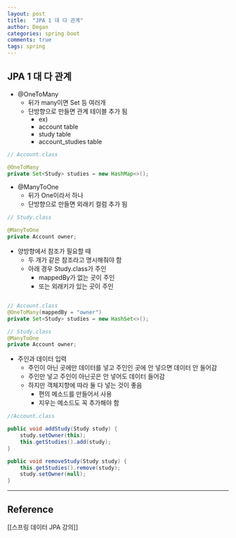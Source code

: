 ```yaml
---
layout: post
title:  "JPA 1 대 다 관계"
author: Degan
categories: spring boot
comments: true
tags: spring
---
```


## JPA 1 대 다 관계


- @OneToMany
	- 뒤가 many이면 Set 등 여러개
	- 단방향으로 만들면 관계 테이블 추가 됨
		- ex) 
		- account table
		- study table 
		- account_studies table

```java
// Account.class

@OneToMany
private Set<Study> studies = new HashMap<>();
```

- @ManyToOne
	- 뒤가 One이라서 하나
	- 단방향으로 만들면 외래키 컬럼 추가 됨

```java
// Study.class

@ManyToOne
private Account owner;
```

- 양방향에서 참조가 필요할 때
	- 두 개가 같은 참조라고 명시해줘야 함
	- 아래 경우 Study.class가 주인
		- mappedBy가 없는 곳이 주인
		- 또는 외래키가 있는 곳이 주인

```java

// Account.class
@OneToMany(mappedBy = "owner")
private Set<Study> studies = new HashSet<>();

// Study.class
@ManyToOne
private Account owner;

```


- 주인과 데이터 입력
	- 주인이 아닌 곳에만 데이터를 넣고 주인인 곳에 안 넣으면 데이터 안 들어감
	- 주인만 넣고 주인이 아닌곳은 안 넣어도 데이터 들어감
	- 하지만 객체지향에 따라 둘 다 넣는 것이 좋음
		- 편의 메소드를 만들어서 사용
		- 지우는 메소드도 꼭 추가해야 함

```java
//Account.class

public void addStudy(Study study) {
	study.setOwner(this);
	this.getStudies().add(study);
}

public void removeStudy(Study study) {
	this.getStudies().remove(study);
	study.setOwner(null);
}
```

---
## Reference

[[스프링 데이터 JPA 강의]]
